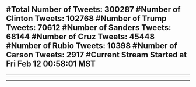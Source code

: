 #Total Number of Tweets: 300287 
#Number of Clinton Tweets: 102768
#Number of Trump Tweets: 70612
#Number of Sanders Tweets: 68144
#Number of Cruz Tweets: 45448
#Number of Rubio Tweets: 10398
#Number of Carson Tweets: 2917
#Current Stream Started at Fri Feb 12 00:58:01 MST
---
---
---
